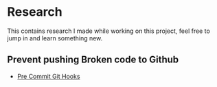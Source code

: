 # Research
This contains research I made while working on this project, feel free to jump in and learn something new.

## Prevent pushing Broken code to Github
- [Pre Commit Git Hooks ](https://www.youtube.com/watch?v=oWty0Nw1ydk)
